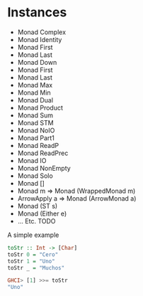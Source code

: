 # Instances
- Monad Complex
- Monad Identity
- Monad First
- Monad Last
- Monad Down
- Monad First
- Monad Last
- Monad Max
- Monad Min
- Monad Dual
- Monad Product
- Monad Sum
- Monad STM
- Monad NoIO
- Monad Part1
- Monad ReadP
- Monad ReadPrec
- Monad IO
- Monad NonEmpty
- Monad Solo
- Monad []
- Monad m => Monad (WrappedMonad m)
- ArrowApply a => Monad (ArrowMonad a)
- Monad (ST s)
- Monad (Either e)
- ... Etc. TODO

A simple example

```haskell
toStr :: Int -> [Char]
toStr 0 = "Cero"
toStr 1 = "Uno"
toStr _ = "Muchos"

GHCI> [1] >>= toStr
"Uno"
```


